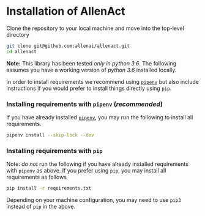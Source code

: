 # Installation of AllenAct

Clone the repository to your local machine and move into the top-level directory

```bash
git clone git@github.com:allenai/allenact.git
cd allenact
```

**Note:** This library has been tested *only in python 3.6*. The following assumes you have a working
version of *python 3.6* installed locally. 

In order to install requirements we recommend using [`pipenv`](https://pipenv.kennethreitz.org/en/latest/) but also include instructions if
you would prefer to install things directly using `pip`.

### Installing requirements with `pipenv` (*recommended*)

If you have already installed [`pipenv`](https://pipenv.kennethreitz.org/en/latest/), you may
run the following to install all requirements.

```bash
pipenv install --skip-lock --dev
```

### Installing requirements with `pip`

Note: *do not* run the following if you have already installed requirements with `pipenv`
as above. If you prefer using `pip`, you may install all requirements as follows

```bash
pip install -r requirements.txt
```

Depending on your machine configuration, you may need to use `pip3` instead of `pip` in the
above.
